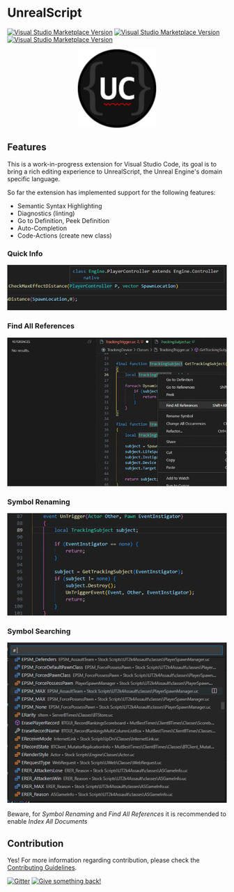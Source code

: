 # UnrealScript
  
[![Visual Studio Marketplace Version](https://img.shields.io/visual-studio-marketplace/v/EliotVU.uc)](https://marketplace.visualstudio.com/items?itemName=EliotVU.uc)
[![Visual Studio Marketplace Version](https://img.shields.io/visual-studio-marketplace/last-updated/EliotVU.uc)](https://marketplace.visualstudio.com/items?itemName=EliotVU.uc)
[![Visual Studio Marketplace Version](https://img.shields.io/visual-studio-marketplace/d/EliotVU.uc)](https://marketplace.visualstudio.com/items?itemName=EliotVU.uc)

<p align="center">
  <img src="Icon.png" width="180"
</p>
  
## Features

This is a work-in-progress extension for Visual Studio Code, its goal is to bring a rich editing experience to UnrealScript, the Unreal Engine's domain specific language.

So far the extension has implemented support for the following features:

* Semantic Syntax Highlighting
* Diagnostics (linting)
* Go to Definition, Peek Definition
* Auto-Completion
* Code-Actions (create new class)

### Quick Info

![PNG](docs/media/quickinfo.png)

### Find All References

![GIF](docs/media/references.gif)

### Symbol Renaming

![GIF](docs/media/renaming.gif)

### Symbol Searching

![PNG](docs/media/workspaceSymbols.png)

Beware, for *Symbol Renaming* and *Find All References* it is recommended to enable *Index All Documents*

## Contribution

Yes! For more information regarding contribution, please check the [Contributing Guidelines](.github/CONTRIBUTING.md).

[![Gitter](https://img.shields.io/gitter/room/unrealscript/Language-Service?color=9cf)](https://gitter.im/unrealscript/Language-Service)
[![Give something back!](https://img.shields.io/badge/Donate-PayPal-green.svg)](https://paypal.me/eliotvu)
